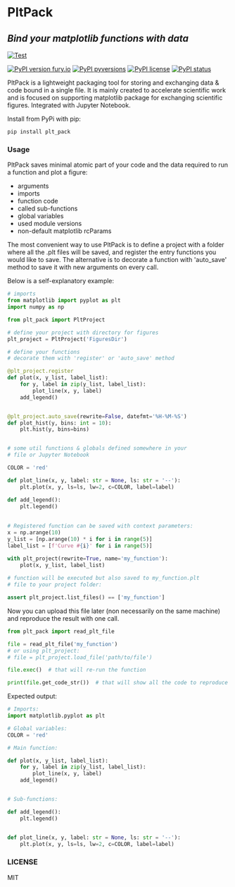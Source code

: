 # PltPack

## _Bind your matplotlib functions with data_

[![Test](https://github.com/StarostinV/plt-pack/actions/workflows/run-tests.yaml/badge.svg)](https://github.com/StarostinV/plt-pack/)

[comment]: <> ([![codecov]&#40;https://codecov.io/gh/StarostinV/plt-pack/branch/master/graph/badge.svg&#41;]&#40;https://codecov.io/gh/StarostinV/plt-pack&#41;)

[![PyPI version fury.io](https://badge.fury.io/py/plt-pack.svg)](https://pypi.python.org/pypi/plt-pack/)
[![PyPI pyversions](https://img.shields.io/pypi/pyversions/plt-pack.svg)](https://pypi.python.org/pypi/plt-pack/)
[![PyPI license](https://img.shields.io/pypi/l/plt-pack.svg)](https://pypi.python.org/pypi/plt-pack/)
[![PyPI status](https://img.shields.io/pypi/status/plt-pack.svg)](https://pypi.python.org/pypi/plt-pack/)

PltPack is a lightweight packaging tool for storing and exchanging data & code bound in a single file. It is mainly
created to accelerate scientific work and is focused on supporting matplotlib package for exchanging scientific figures.
Integrated with Jupyter Notebook.

Install from PyPi with pip:

```
pip install plt_pack
```

### Usage

PltPack saves minimal atomic part of your code and the data required to run a function and plot a figure:
* arguments
* imports
* function code  
* called sub-functions
* global variables 
* used module versions
* non-default matplotlib rcParams

The most convenient way to use PltPack is to define a project with a 
folder where all the .plt files will be saved, and register the entry functions
you would like to save. The alternative is to decorate a function with 'auto_save'
method to save it with new arguments on every call.

Below is a self-explanatory example:

```python
# imports
from matplotlib import pyplot as plt
import numpy as np

from plt_pack import PltProject

# define your project with directory for figures
plt_project = PltProject('FiguresDir')

# define your functions
# decorate them with 'register' or 'auto_save' method

@plt_project.register
def plot(x, y_list, label_list):
    for y, label in zip(y_list, label_list):
        plot_line(x, y, label)
    add_legend()


@plt_project.auto_save(rewrite=False, datefmt='%H-%M-%S')
def plot_hist(y, bins: int = 10):
    plt.hist(y, bins=bins)


# some util functions & globals defined somewhere in your
# file or Jupyter Notebook

COLOR = 'red'

def plot_line(x, y, label: str = None, ls: str = '--'):
    plt.plot(x, y, ls=ls, lw=2, c=COLOR, label=label)

def add_legend():
    plt.legend()
    
    
# Registered function can be saved with context parameters:
x = np.arange(10)
y_list = [np.arange(10) * i for i in range(5)]
label_list = [f'Curve #{i}' for i in range(5)]

with plt_project(rewrite=True, name='my_function'):
    plot(x, y_list, label_list)
    
# function will be executed but also saved to my_function.plt
# file to your project folder:

assert plt_project.list_files() == ['my_function']
```

Now you can upload this file later (non necessarily on the same machine)
and reproduce the result with one call.


```python
from plt_pack import read_plt_file

file = read_plt_file('my_function')
# or using plt_project: 
# file = plt_project.load_file('path/to/file')

file.exec()  # that will re-run the function

print(file.get_code_str())  # that will show all the code to reproduce it
```

Expected output:

```python
# Imports:
import matplotlib.pyplot as plt

# Global variables:
COLOR = 'red'

# Main function:

def plot(x, y_list, label_list):
    for y, label in zip(y_list, label_list):
        plot_line(x, y, label)
    add_legend()


# Sub-functions:

def add_legend():
    plt.legend()


def plot_line(x, y, label: str = None, ls: str = '--'):
    plt.plot(x, y, ls=ls, lw=2, c=COLOR, label=label)


```




### LICENSE

MIT